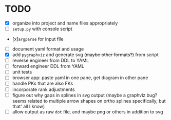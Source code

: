 # TODO

- [x] organize into project and name files appropriately
- [ ] `setup.py` with console script
- [x]`argparse` for input file
- [ ] document yaml format and usage
- [x] add `pygraphviz` and generate svg ~~(maybe other formats?)~~ from script
- [ ] reverse engineer from DDL to YAML
- [ ] forward engineer DDL from YAML
- [ ] unit tests
- [ ] browser app: paste yaml in one pane, get diagram in other pane
- [ ] handle PKs that are also FKs
- [ ] incorporate rank adjustments
- [ ] figure out why gaps in splines in svg output (maybe a graphviz bug? seems related to multiple arrow shapes on ortho splines specifically, but that' all I know)
- [ ] allow output as raw `dot` file, and maybe png or others in addition to svg
